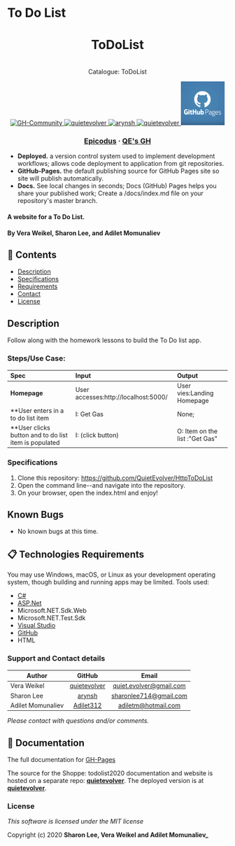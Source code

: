 # To Do List
<h1 align="center">ToDoList
  <a href="https://www.google.com/imgres?imgurl=https%3A%2F%2Fcdn-image.travelandleisure.com%2Fsites%2Fdefault%2Ffiles%2Fstyles%2F1600x1000%2Fpublic%2F1449517667%2FNico-Osteria-XMAS1215.jpg%3Fitok%3DWAIGAVRN&imgrefurl=https%3A%2F%2Fwww.travelandleisure.com%2Fslideshows%2Fbest-AnimalShelters-open-on-christmas&docid=XQ496gQQlk3zuM&tbnid=Svoa8v5w8ClfUM%3A&vet=10ahUKEwiJ_PjD3aHlAhXKvZ4KHQbVCwQQMwh5KAEwAQ..i&w=1600&h=1000&bih=481&biw=1286&q=best%20AnimalShelter&ved=0ahUKEwiJ_PjD3aHlAhXKvZ4KHQbVCwQQMwh5KAEwAQ&iact=mrc&uact=8">
     
  </a>
</h1>

<p align="center">
  <strong></strong><br>
  Catalogue: ToDoList
</p>

<p align="center">

  <a href="https://github.blog/category/community/">
    <img src="https://github.blog/wp-content/uploads/2019/01/Community@2x.png" width=100px alt="GH-Community" />
  </a>
  <a href="https://github.com/QuietEvolver/ToDoList2020.Solution.git">
    <img src="https://avatars0.githubusercontent.com/u/34698193?s=40&v=4" width=100px alt="quietevolver" />
  </a>
  <a href="https://github.com/arynsh/ToDoListMVC.Solution.git">
    <img src="https://avatars1.githubusercontent.com/u/53847662?s=400&v=4" width=100px alt="arynsh" />
  </a>
  <a href="https://github.com/arynsh/ToDoList2020.Solution.git">
    <img src="https://avatars2.githubusercontent.com/u/55602501?s=460&v=4" width=100px alt="quietevolver" />
  </a>
  <a href="https://github.blog/2016-08-22-publish-your-project-documentation-with-github-pages/">
    <img src="https://raw.githubusercontent.com/github/explore/80688e429a7d4ef2fca1e82350fe8e3517d3494d/collections/github-pages-examples/github-pages-examples.png" width=100px alt="gh-pages" />
  </a>
</p>

<h3 align="center">

  [Epicodus](https://www.epicodus.com/)
  <span> · </span>
  [QE's GH](https://github.com/QuietEvolver/ToDoList2020.Solution.git)

</h3>

- **Deployed.** a version control system used to implement development workflows; allows code deployment to application from git repositories.
- **GitHub-Pages.** the default publishing source for GitHub Pages site so site will publish automatically.
- **Docs.** See local changes in seconds; Docs (GitHub) Pages helps you share your published work; Create a /docs/index.md file on your repository's master branch.


#### A website for a To Do List.

#### By **Vera Weikel, Sharon Lee, and Adilet Momunaliev**
## 🎉 Contents

- [Description](#-description)
- [Specifications](#-specifications)
- [Requirements](#-epicodus)
- [Contact](#-contact)
- [License](#-license)

## Description
Follow along with the homework lessons to build the To Do list app.

### Steps/Use Case:
| Spec | Input | Output |
| :-------------     | :------------ | :------------- |
| **Homepage** | User accesses:http://localhost:5000/| User vies:Landing Homepage |
| **User enters in a to do list item | I: Get Gas | None;|
| **User clicks button and to do list item is populated | I: (click button) | O: Item on the list :"Get Gas"|

### Specifications

1. Clone this repository: https://github.com/QuietEvolver/HttpToDoList
2. Open the command line--and navigate into the repository.
3. On your browser, open the index.html and enjoy!

## Known Bugs
* No known bugs at this time.

## 📋 Technologies Requirements
 You may use Windows, macOS, or Linux as your development operating system, though building and running apps may be limited.
 Tools used:  
* [C#](https://docs.microsoft.com/en-us/dotnet/csharp/)
* [ASP.Net](https://dotnet.microsoft.com/apps/aspnet)
* Microsoft.NET.Sdk.Web
* Microsoft.NET.Test.Sdk
* [Visual Studio](https://www.visualstudiocommunity.com)
* [GitHub](https://www.github.com)
* HTML
 
### Support and Contact details
| Author | GitHub | Email |
|--------|:------:|:-----:|
| Vera Weikel| [quietevolver](https://github.com/quietevolver) |  [quiet.evolver@gmail.com](mailto:quietevolver@gmail.com)
Sharon Lee| [arynsh](https://github.com/arynsh) |  [sharonlee714@gmail.com](mailto:sharonlee714@gmail.com) 
Adilet Momunaliev| [Adilet312](https://github.com/Adilet312) |  [adiletm@hotmail.com](mailto:adiletm@hotmail.com)
_Please contact with questions and/or comments._



## 📖 Documentation

The full documentation for [GH-Pages](https://github.blog/2016-08-22-publish-your-project-documentation-with-github-pages/)

The source for the Shoppe: todolist2020 documentation and website is hosted on a separate repo: [**quietevolver**][repo-website]. The deployed version is at [**quietevolver**](https://quietevolver.github.io/todolist2020.Solution/).

[docs]: https://github.com/QuietEvolver/todolist2020.Solution.git
[repo-website]: https://github.com/QuietEvolver/todolist2020.Solution.git


### License

*This software is licensed under the MIT license*

Copyright (c) 2020 **Sharon Lee, Vera Weikel and Adilet Momunaliev_**

